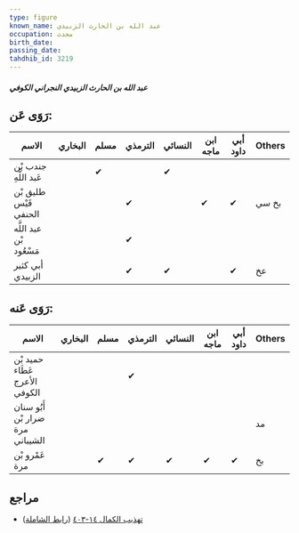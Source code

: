 ```yaml
---
type: figure
known_name: عبد الله بن الحارث الزبيدي
occupation: محدث
birth_date:
passing_date:
tahdhib_id: 3219
---
```

##### عبد الله بن الحارث الزبيدي النجراني الكوفي

## رَوَى عَن:
| الاسم                   | البخاري | مسلم | الترمذي | النسائي | ابن ماجه | أبي داود | Others |
| ----------------------- | ------- | ---- | ------- | ------- | -------- | -------- | ------ |
| جندب بْن عَبد اللَّهِ   |         | ✔    |         | ✔       |          |          |        |
| طليق بْن قَيْس الحنفي   |         |      | ✔       |         | ✔        | ✔        | بخ سي  |
| عبد اللَّه بْن مَسْعُود |         |      | ✔       |         |          |          |        |
| أبي كثير الزبيدي        |         |      | ✔       | ✔       |          | ✔        | عخ     |
## رَوَى عَنه:
| الاسم                            | البخاري | مسلم | الترمذي | النسائي | ابن ماجه | أبي داود | Others |
| -------------------------------- | ------- | ---- | ------- | ------- | -------- | -------- | ------ |
| حميد بْن عَطَاء الأعرج الكوفي    |         |      | ✔       |         |          |          |        |
| أَبُو سنان ضرار بْن مرة الشيباني |         |      |         |         |          |          | مد     |
| عَمْرو بْن مرة                   |         | ✔    | ✔       | ✔       | ✔        | ✔        | بخ     |
## مراجع
- [تهذيب الكمال ١٤-٤٠٣](obsidian://open?vault=Tahdhib-al-Kamal&file=Figures/٣٢١٩-عبد%20الله%20بن%20الحارث%20الزبيدي%20النجراني%20الكوفي) ([رابط الشاملة](https://shamela.ws/book/3722/7331))